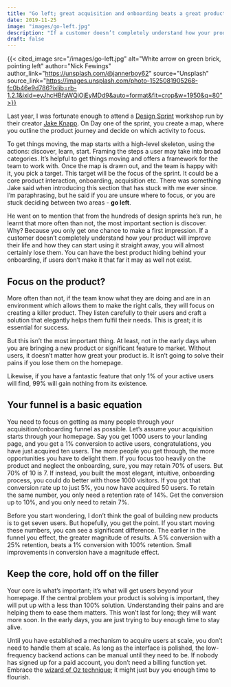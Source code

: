 ```yaml
---
title: "Go left; great acquisition and onboarding beats a great product"
date: 2019-11-25
image: "images/go-left.jpg"
description: "If a customer doesn’t completely understand how your product will improve their life and how they can start using it straight away, you will almost certainly lose them. You can have the best product hiding behind your onboarding, if users don’t make it that far it may as well not exist."
draft: false
---
```


{{< cited_image src="/images/go-left.jpg" alt="White arrow on green brick, pointing left" author="Nick Fewings" author_link="https://unsplash.com/@jannerboy62" source="Unsplash" source_link="https://images.unsplash.com/photo-1525081905268-fc0b46e9d786?ixlib=rb-1.2.1&ixid=eyJhcHBfaWQiOjEyMDd9&auto=format&fit=crop&w=1950&q=80">}}

Last year, I was fortunate enough to attend a [Design Sprint](https://www.thesprintbook.com/) workshop run by their creator [Jake Knapp](https://jakeknapp.com/). On Day one of the sprint, you create a map, where you outline the product journey and decide on which activity to focus.

To get things moving, the map starts with a high-level skeleton, using the actions: discover, learn, start. Framing the steps a user may take into broad categories. It’s helpful to get things moving and offers a framework for the team to work with. Once the map is drawn out, and the team is happy with it, you pick a target. This target will be the focus of the sprint. It could be a core product interaction, onboarding, acquisition etc. There was something Jake said when introducing this section that has stuck with me ever since. I’m paraphrasing, but he said if you are unsure where to focus, or you are stuck deciding between two areas - **go left**.

He went on to mention that from the hundreds of design sprints he’s run, he learnt that more often than not, the most important section is discover. Why? Because you only get one chance to make a first impression. If a customer doesn’t completely understand how your product will improve their life and how they can start using it straight away, you will almost certainly lose them. You can have the best product hiding behind your onboarding, if users don’t make it that far it may as well not exist.

## Focus on the product?

More often than not, if the team know what they are doing and are in an environment which allows them to make the right calls, they will focus on creating a killer product. They listen carefully to their users and craft a solution that elegantly helps them fulfil their needs. This is great; it is essential for success.

But this isn’t the most important thing. At least, not in the early days when you are bringing a new product or significant feature to market. Without users, it doesn’t matter how great your product is. It isn’t going to solve their pains if you lose them on the homepage.

Likewise, if you have a fantastic feature that only 1% of your active users will find, 99% will gain nothing from its existence.

## Your funnel is a basic equation

You need to focus on getting as many people through your acquisition/onboarding funnel as possible. Let’s assume your acquisition starts through your homepage. Say you get 1000 users to your landing page, and you get a 1% conversion to active users, congratulations, you have just acquired ten users. The more people you get through, the more opportunities you have to delight them. If you focus too heavily on the product and neglect the onboarding, sure, you may retain 70% of users. But 70% of 10 is 7. If instead, you built the most elegant, intuitive, onboarding process, you could do better with those 1000 visitors. If you got that conversion rate up to just 5%, you now have acquired 50 users. To retain the same number, you only need a retention rate of 14%. Get the conversion up to 10%, and you only need to retain 7%.

Before you start wondering, I don’t think the goal of building new products is to get seven users. But hopefully, you get the point. If you start moving these numbers, you can see a significant difference. The earlier in the funnel you effect, the greater magnitude of results. A 5% conversion with a 25% retention, beats a 1% conversion with 100% retention. Small improvements in conversion have a magnitude effect.

## Keep the core, hold off on the filler

Your core is what’s important; it’s what will get users beyond your homepage. If the central problem your product is solving is important, they will put up with a less than 100% solution. Understanding their pains and are helping them to ease them matters. This won’t last for long; they will want more soon. In the early days, you are just trying to buy enough time to stay alive.

Until you have established a mechanism to acquire users at scale, you don’t need to handle them at scale. As long as the interface is polished, the low-frequency backend actions can be manual until they need to be. If nobody has signed up for a paid account, you don’t need a billing function yet. Embrace the [wizard of Oz technique](https://en.wikipedia.org/wiki/Wizard_of_Oz_experiment); it might just buy you enough time to flourish.
